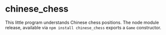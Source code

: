 # chinese_chess

This little program understands Chinese chess positions.  The node module release, available via `npm install chinese_chess` exports a `Game` constructor.
